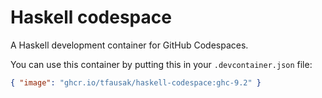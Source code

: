 # Haskell codespace

A Haskell development container for GitHub Codespaces.

You can use this container by putting this in your `.devcontainer.json` file:

``` json
{ "image": "ghcr.io/tfausak/haskell-codespace:ghc-9.2" }
```
